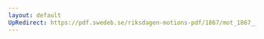 ```yaml
---
layout: default
UpRedirect: https://pdf.swedeb.se/riksdagen-motions-pdf/1867/mot_1867__fk__00023/mot_1867__fk__00023_003.pdf
---
```

